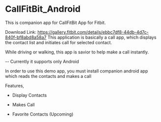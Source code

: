 # CallFitBit_Android
This is companion app for CallFitBit App for Fitbit.

Download Link:
https://gallery.fitbit.com/details/ebbc7df8-44db-4d7c-840f-bf8abd8a58a7
This application is basically a call app, which displays the contact list and initiates call for selected contact.

While driving or walking, this app is savior to help make a call instantly.

-- Currently it supports only Android

In order to use this demo app, you must install companion android app which reads the contacts and makes a call

Features,

* Display Contacts

* Makes Call

* Favorite Contacts (Upcoming)
